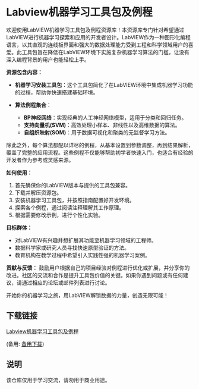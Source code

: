 # Labview机器学习工具包及例程

欢迎使用LabVIEW机器学习工具包及例程资源库！本资源库专门针对希望通过LabVIEW进行机器学习探索和应用的开发者设计。LabVIEW作为一种图形化编程语言，以其直观的连线板界面和强大的数据处理能力受到工程和科学领域用户的喜爱。此工具包旨在降低在LabVIEW环境下实施复杂机器学习算法的门槛，让没有深入编程背景的用户也能轻松上手。

**资源包含内容：**
- **机器学习安装工具包**：这个工具包简化了在LabVIEW环境中集成机器学习功能的过程，帮助你快速搭建基础环境。
  
- **算法例程集合**：
  - **BP神经网络**：实现经典的人工神经网络模型，适用于分类和回归任务。
  - **支持向量机(SVM)**：高效处理小样本、非线性以及高维数据的算法。
  - **自组织映射(SOM)**：用于数据可视化和聚类的无监督学习方法。
  
除此之外，每个算法都配以详尽的例程，从基本设置到参数调整，再到结果解析，覆盖了完整的应用流程。这些例程不仅能够帮助初学者快速入门，也适合有经验的开发者作为参考或灵感来源。

**如何使用：**
1. 首先确保你的LabVIEW版本与提供的工具包兼容。
2. 下载并解压资源包。
3. 安装机器学习工具包，并按照指南配置好开发环境。
4. 探索各个例程，通过阅读注释理解其工作原理。
5. 根据需要修改示例，进行个性化实验。

**目标群体：**
- 对LabVIEW有兴趣并想扩展其功能至机器学习领域的工程师。
- 数据科学家或研究人员寻找快速原型验证的方法。
- 教育机构在教学过程中希望引入实践性强的机器学习案例。

**贡献与反馈：**
鼓励用户根据自己的项目经验对例程进行优化或扩展，并分享你的改进。社区的交流和合作是提升工具包价值的关键。如果你遇到问题或有任何建议，请通过相应的论坛或邮件列表进行讨论。

开始你的机器学习之旅，用LabVIEW解锁数据的力量，创造无限可能！

## 下载链接
[Labview机器学习工具包及例程](https://pan.quark.cn/s/4f17b33e2595) 

(备用: [备用下载](https://pan.baidu.com/s/1qx74miTrX6zOSpzoMrwkMQ?pwd=1234))

## 说明

该仓库仅用于学习交流，请勿用于商业用途。
